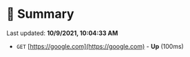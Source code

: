 # 📖 Summary
Last updated: **10/9/2021, 10:04:33 AM**

- `GET` [https://google.com](https://google.com) - **Up** (100ms)
